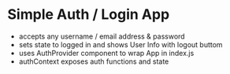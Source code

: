 # Simple Auth / Login App

- accepts any username / email address & password
- sets state to logged in and shows User Info with logout buttom
- uses AuthProvider component to wrap App in index.js
- authContext exposes auth functions and state
